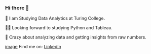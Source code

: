 
### Hi there 👋

🚀 I am Studying Data Analytics at Turing College.

🧑‍🎓 Looking forward to studying Python and Tableau.

🎉 Crazy about analyzing data and getting insights from raw numbers.

[image](https://user-images.githubusercontent.com/111267909/223227357-f8c38a0b-f185-477f-a252-12653abce5da.png)
Find me on: [LinkedIn](https://www.linkedin.com/in/asta-prismontiene/)

